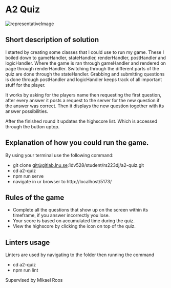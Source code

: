 # A2 Quiz

![representativeImage](rep_image.png)

## Short description of solution

I started by creating some classes that I could use to run my game. These I boiled down to gameHandler, stateHandler, renderHandler, postHandler and logicHandler. Where the game is ran through gameHandler and rendered on page through renderHandler. Switching through the different parts of the quiz are done through the stateHandler. Grabbing and submitting questions is done through postHandler and logicHandler keeps track of all important stuff for the player.

It works by asking for the players name then requesting the first question, after every answer it posts a request to the server for the new question if the answer was correct. Then it displays the new question together with its answer possibilities.

After the finished round it updates the highscore list. Which is accessed through the button uptop.

## Explanation of how you could run the game.

By using your terminal use the following command:

- git clone git@gitlab.lnu.se:1dv528/student/rs223dj/a2-quiz.git
- cd a2-quiz
- npm run serve
- navigate in ur browser to http://localhost/5173/

## Rules of the game

- Complete all the questions that show up on the screen within its timeframe, if you answer incorrectly you lose.
- Your score is based on accumulated time during the quiz.
- View the highscore by clicking the icon on top of the quiz.

## Linters usage

Linters are used by navigating to the folder then running the command
- cd a2-quiz
- npm run lint

Supervised by Mikael Roos
